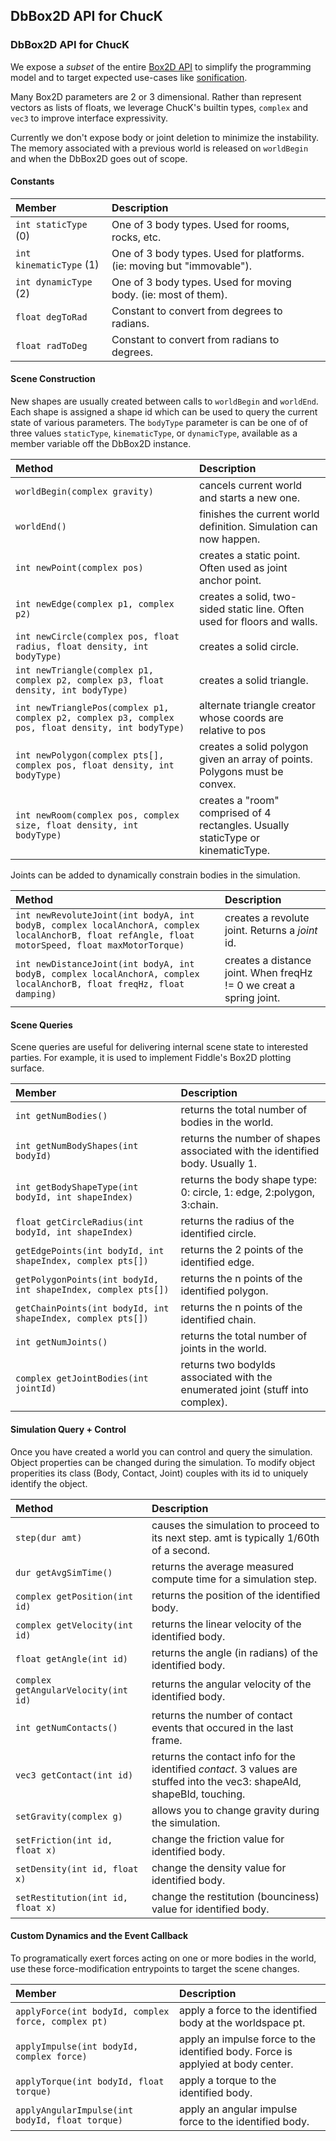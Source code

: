 ## DbBox2D API for ChucK

### DbBox2D API for ChucK

We expose a _subset_ of the entire [Box2D API](https://box2d.org/documentation/md__d_1__git_hub_box2d_docs_dynamics.html)  to simplify the 
programming model and to target expected use-cases like 
[sonification](https://en.wikipedia.org/wiki/Sonification).

Many Box2D parameters are 2 or 3 dimensional. Rather than
represent vectors as lists of floats, we leverage
ChucK's builtin types, `complex` and `vec3` to
improve interface expressivity.  

Currently we don't expose body or joint deletion to minimize
the instability. The memory associated with a previous world 
is released on `worldBegin` and when the DbBox2D goes out of scope.

#### Constants

| Member                  | Description                                                            |
| :---------------------- | :--------------------------------------------------------------------- |
| `int staticType` (0)    | One of 3 body types. Used for rooms, rocks, etc.                       |
| `int kinematicType` (1) | One of 3 body types. Used for platforms. (ie: moving but "immovable"). |
| `int dynamicType` (2)   | One of 3 body types. Used for moving body. (ie: most of them).         |
| `float degToRad`        | Constant to convert from degrees to radians.                           |
| `float radToDeg`        | Constant to convert from radians to degrees.                           |

#### Scene Construction

New shapes are usually created between calls to `worldBegin` 
and `worldEnd`.  Each shape is assigned a shape id which can be used to query the current
state of various parameters.  The `bodyType` parameter is can be one of
of three values `staticType`, `kinematicType`, or `dynamicType`, available
as a member variable off the DbBox2D instance.  

| Method                                                                                             | Description                                                                       |
| :------------------------------------------------------------------------------------------------- | :-------------------------------------------------------------------------------- |
| `worldBegin(complex gravity)`                                                                      | cancels current world and starts a new one.                                       |
| `worldEnd()`                                                                                       | finishes the current world definition. Simulation can now happen.                 |
| `int newPoint(complex pos)`                                                                        | creates a static point. Often used as joint anchor point.                         |
| `int newEdge(complex p1, complex p2)`                                                              | creates a solid, two-sided static line. Often used for floors and walls.          |
| `int newCircle(complex pos, float radius, float density, int bodyType)`                            | creates a solid circle.                                                           |
| `int newTriangle(complex p1, complex p2, complex p3, float density, int bodyType)`                 | creates a solid triangle.                                                         |
| `int newTrianglePos(complex p1, complex p2, complex p3, complex pos, float density, int bodyType)` | alternate triangle creator whose coords are relative to pos                       |
| `int newPolygon(complex pts[], complex pos, float density, int bodyType)`                          | creates a solid polygon given an array of points.  Polygons must be convex.      |
| `int newRoom(complex pos, complex size, float density, int bodyType)`                              | creates a "room" comprised of 4 rectangles.  Usually staticType or kinematicType. |

Joints can be added to dynamically constrain bodies in the simulation.

| Method                                                                                                                                           | Description                                     |
| :----------------------------------------------------------------------------------------------------------------------------------------------- | :---------------------------------------------- |
| `int newRevoluteJoint(int bodyA, int bodyB, complex localAnchorA, complex localAnchorB, float refAngle, float motorSpeed, float maxMotorTorque)` | creates a revolute joint. Returns a _joint_ id. |
| `int newDistanceJoint(int bodyA, int bodyB, complex localAnchorA, complex localAnchorB, float freqHz, float damping)`                            | creates a distance joint. When freqHz != 0 we creat a spring joint. |

#### Scene Queries

Scene queries are useful for delivering internal scene state to interested
parties. For example, it is used to implement Fiddle's Box2D plotting surface.

| Member                  | Description                                                            |
| :---------------------- | :--------------------------------------------------------------------- |
| `int getNumBodies()`                                          | returns the total number of bodies in the world.                                                                         |
| `int getNumBodyShapes(int bodyId)`                            | returns the number of shapes associated with the identified body. Usually 1.                                             |
| `int getBodyShapeType(int bodyId, int shapeIndex)`            | returns the body shape type: 0: circle, 1: edge, 2:polygon, 3:chain.                                                     |
| `float getCircleRadius(int bodyId, int shapeIndex)`           | returns the radius of the identified circle.                                                                             |
| `getEdgePoints(int bodyId, int shapeIndex, complex pts[])`    | returns the 2 points of the identified edge.                                                                             |
| `getPolygonPoints(int bodyId, int shapeIndex, complex pts[])` | returns the n points of the identified polygon.                                                                          |
| `getChainPoints(int bodyId, int shapeIndex, complex pts[])`   | returns the n points of the identified chain.                                                                            |
| `int getNumJoints()`                                          | returns the total number of joints in the world.                                                                         |
| `complex getJointBodies(int jointId)`                         | returns two bodyIds associated with the enumerated joint (stuff into complex).                                           |

#### Simulation Query + Control

Once you have created a world you can control and query the simulation.
Object properties can be changed during the simulation. To modify object
properities its class (Body, Contact, Joint) couples with its id to uniquely
identify the object.

| Method                                                        | Description                                                                                                              |
| :------------------------------------------------------------ | :----------------------------------------------------------------------------------------------------------------------- |
| `step(dur amt)`                                               | causes the simulation to proceed to its next step. amt is typically 1/60th of a second.                                  |
| `dur getAvgSimTime()`                                         | returns the average measured compute time for a simulation step.                                                         |
| `complex getPosition(int id)`                                 | returns the position of the identified body.                                                                             |
| `complex getVelocity(int id)`                                 | returns the linear velocity of the identified body.                                                                      |
| `float getAngle(int id)`                                      | returns the angle (in radians) of the identified body.                                                                   |
| `complex getAngularVelocity(int id)`                          | returns the angular velocity of the identified body.                                                                     |
| `int getNumContacts()`                                        | returns the number of contact events that occured in the last frame.                                                     |
| `vec3 getContact(int id)`                                     | returns the contact info for the identified _contact_. 3 values are stuffed into the vec3: shapeAId, shapeBId, touching. |
| `setGravity(complex g)`                                       | allows you to change gravity during the simulation.                                                                      |
| `setFriction(int id, float x)`                                | change the friction value for identified body.                                                                           |
| `setDensity(int id, float x)`                                 | change the density value for identified body.                                                                            |
| `setRestitution(int id, float x)`                             | change the restitution (bounciness) value for identified body.                                                           |

#### Custom Dynamics and the Event Callback

To programatically exert forces acting on one or more bodies in the world, 
use these force-modification entrypoints to target the scene changes.

| Member                  | Description                                                            |
| :---------------------- | :--------------------------------------------------------------------- |
| `applyForce(int bodyId, complex force, complex pt)`           | apply a force to the identified body at the worldspace pt.                                                               |
| `applyImpulse(int bodyId, complex force)`                     | apply an impulse force to the identified body. Force is applyied at body center.                                         |
| `applyTorque(int bodyId, float torque)`                       | apply a torque to the identified body.                                                                                   |
| `applyAngularImpulse(int bodyId, float torque)`               | apply an angular impulse force to the identified body.                                                                   |
